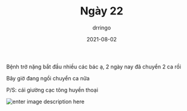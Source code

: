 ﻿---
title: Ngày 22
date: 2021-08-02
author: drringo

---
Bệnh trở nặng bắt đầu nhiều các bác ạ, 2 ngày nay đã chuyển 2 ca rồi

Bây giờ đang ngồi chuyển ca nữa

P/S: cái giường cạc tông huyền thoại

![enter image description here](http://helen.drbinhthanh.com/data/img/ngay22.jpg)
